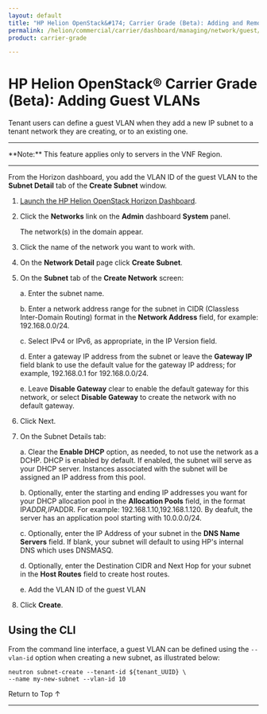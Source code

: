 ```yaml
---
layout: default
title: "HP Helion OpenStack&#174; Carrier Grade (Beta): Adding and Removing Subnets"
permalink: /helion/commercial/carrier/dashboard/managing/network/guest/vlan/
product: carrier-grade

---
```

<!--UNDER REVISION-->

<script>

function PageRefresh {
onLoad="window.refresh"
}

PageRefresh();

</script>

<!-- <p style="font-size: small;"> <a href="/helion/commercial/carrier/ga1/install/">&#9664; PREV</a> | <a href="/helion/commercial/carrier/ga1/install-overview/">&#9650; UP</a> | <a href="/helion/commercial/carrier/ga1/">NEXT &#9654;</a></p> -->

# HP Helion OpenStack&#174; Carrier Grade (Beta): Adding Guest VLANs

Tenant users can define a guest VLAN when they add a new IP subnet to a tenant network they are creating, or to an existing one.

<hr>
**Note:** This feature applies only to servers in the VNF Region.
<hr>

From the Horizon dashboard, you add the VLAN ID of the guest VLAN to the **Subnet Detail** tab of the **Create Subnet** window.

1. [Launch the HP Helion OpenStack Horizon Dashboard](/helion/openstack/carrier/dashboard/login/).

2. Click the **Networks** link on the **Admin** dashboard **System** panel.

	The network(s) in the domain appear. 

3. Click the name of the network you want to work with.

4. On the **Network Detail** page click **Create Subnet**.

5. On the **Subnet** tab of the **Create Network** screen:

	a. Enter the subnet name.

	b. Enter a network address range for the subnet in CIDR (Classless Inter-Domain Routing) format in the **Network Address** field, for example: 192.168.0.0/24.

	c. Select IPv4 or IPv6, as appropriate, in the IP Version field.

	d. Enter a gateway IP address from the subnet or leave the **Gateway IP** field blank to use the default value for the gateway IP address; for example, 192.168.0.1 for 192.168.0.0/24.

	e. Leave **Disable Gateway** clear to enable the default gateway for this network, or select **Disable Gateway** to create the network with no default gateway.

6. Click Next.

7. On the Subnet Details tab:

	a. Clear the **Enable DHCP** option, as needed, to not use the network as a DCHP. DHCP is enabled by default. If enabled, the subnet will serve as your DHCP server. Instances associated with the subnet will be assigned an IP address from this pool. 

	b. Optionally, enter the starting and ending IP addresses you want for your DHCP allocation pool in the **Allocation Pools** field, in the format IP*ADDR,IP*ADDR. For example: 192.168.1.10,192.168.1.120. By deafult, the server has an application pool starting with 10.0.0.0/24.

	c. Optionally, enter the IP Address of your subnet in the **DNS Name Servers** field. If blank, your subnet will default to using HP's internal DNS which uses DNSMASQ.

	d. Optionally, enter the Destination CIDR and Next Hop for your subnet in the **Host Routes** field to create host routes.

	e. Add the VLAN ID of the guest VLAN

8. Click **Create**.  

## Using the CLI

From the command line interface, a guest VLAN can be defined using the `--vlan-id` option when creating a new subnet, as illustrated below:

	neutron subnet-create --tenant-id ${tenant_UUID} \
	--name my-new-subnet --vlan-id 10

<a href="#top" style="padding:14px 0px 14px 0px; text-decoration: none;"> Return to Top &#8593; </a>

----
